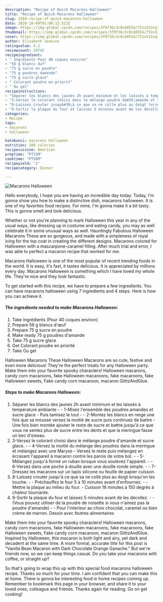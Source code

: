```yaml
---
description: "Recipe of Quick Macarons Halloween"
title: "Recipe of Quick Macarons Halloween"
slug: 2260-recipe-of-quick-macarons-halloween
date: 2020-10-09T01:00:12.513Z
image: https://img-global.cpcdn.com/recipes/3f9f36c3c0cb0554/751x532cq70/macarons-halloween-photo-principale-de-la-recette.jpg
thumbnail: https://img-global.cpcdn.com/recipes/3f9f36c3c0cb0554/751x532cq70/macarons-halloween-photo-principale-de-la-recette.jpg
cover: https://img-global.cpcdn.com/recipes/3f9f36c3c0cb0554/751x532cq70/macarons-halloween-photo-principale-de-la-recette.jpg
author: Elizabeth Jenkins
ratingvalue: 4.2
reviewcount: 34742
recipeingredient:
- " Ingrdients Pour 40 coques environ"
- "56 g blancs duf"
- "75 g sucre en poudre"
- "75 g poudres damande"
- "75 g sucre glace"
- " Colorant poudre en priorit"
- " Ou gel"
recipeinstructions:
- "Séparer les blancs des jaunes 2h avant minimum et les laissés à température ambiante  1-Mixez l&#39;ensemble des poudres amandes et sucre glace  Puis tamisez le tout  2-Montez les blancs en neige une fois que sa mousse versez la moitié de sucre puis continuez de battre  Une fois bien montée ajouter le reste de sucre et battre jusqu&#39;à ce que vous ne sentez plus de sucre entre les dents et que la meringue fasse un bec d&#39;oiseau."
- "3-Versez le colorant choisi dans le mélange poudre d&#39;amande et sucre glace.  4-Versez la moitié du mélange des poudres dans la meringue et mélangez avec une Maryse  Versez le reste puis mélangez en écrasant l&#39;appareil à macaron contre les parois de votre bol.  5-Mélangez jusqu&#39;à formé un ruban lorsque vous soulevez l&#39;appareil.  6-Versez dans une poche à douille avec une douille ronde simple.  7-Dressez les macarons sur un tapis silicone ou feuille de papier cuisson."
- "8-Laissez crouter jusqu&#39;à ce que sa ne colle plus au doigt lorsqu&#39;on les touche.  Préchauffez le four 5 à 10 minutes avant d&#39;enfournez.  Mettre la plaque au milieu du four. Cuisson 16 minutes à 150 degrés à chaleur tournante."
- "9-Sortir la plaque du four et laissez 5 minutes avant de les décollez.  (Vous pouvez utiliser de la poudre de noisette si vous n&#39;aimez pas la poudre d&#39;amande)  Pour l&#39;interieur au choix chocolat, caramel ou bien crème de marron. Dessin avec feutres alimentaires"
categories:
- Recipe
tags:
- macarons
- halloween

katakunci: macarons halloween 
nutrition: 209 calories
recipecuisine: American
preptime: "PT15M"
cooktime: "PT56M"
recipeyield: "2"
recipecategory: Dinner

---
```



![Macarons Halloween](https://img-global.cpcdn.com/recipes/3f9f36c3c0cb0554/751x532cq70/macarons-halloween-photo-principale-de-la-recette.jpg)

Hello everybody, I hope you are having an incredible day today. Today, I'm gonna show you how to make a distinctive dish, macarons halloween. It is one of my favorites food recipes. For mine, I'm gonna make it a bit tasty. This is gonna smell and look delicious.

Whether or not you&#39;re planning to mark Halloween this year in any of the usual ways, like dressing up in costume and eating candy, you may as well celebrate it in some unusual ways as well. Hauntingly Fabulous Halloween Macarons These are so gorgeous, and made with a simpleness of royal icing for the top coat in creating the different designs. Macarons colored for Halloween with a mascarpone-caramel filling. After much trial and error, I was able to perfect a macaron recipe that worked for me.

Macarons Halloween is one of the most popular of recent trending foods in the world. It is easy, it's fast, it tastes delicious. It is appreciated by millions every day. Macarons Halloween is something which I have loved my whole life. They're nice and they look fantastic.


To get started with this recipe, we have to prepare a few ingredients. You can have macarons halloween using 7 ingredients and 4 steps. Here is how you can achieve it.

<!--inarticleads1-->

##### The ingredients needed to make Macarons Halloween:

1. Take  Ingrédients (Pour 40 coques environ)
1. Prepare 56 g blancs d&#39;œuf
1. Prepare 75 g sucre en poudre
1. Make ready 75 g poudres d&#39;amande
1. Take 75 g sucre glace
1. Get  Colorant poudre en priorité
1. Take  Ou gel


Halloween Macarons These Halloween Macarons are so cute, festive and even more delicious! They&#39;re the perfect treats for any Halloween party. Make them into your favorite spooky characters! Halloween macarons, candy corn macaroons, fake Halloween macaroons, fake macaroons, fake Halloween sweets, Fake candy corn macaroon, macaron GlittzAndGlue. 

<!--inarticleads2-->

##### Steps to make Macarons Halloween:

1. Séparer les blancs des jaunes 2h avant minimum et les laissés à température ambiante -  - 1-Mixez l&#39;ensemble des poudres amandes et sucre glace  - Puis tamisez le tout -  - 2-Montez les blancs en neige une fois que sa mousse versez la moitié de sucre puis continuez de battre  - Une fois bien montée ajouter le reste de sucre et battre jusqu&#39;à ce que vous ne sentez plus de sucre entre les dents et que la meringue fasse un bec d&#39;oiseau.
1. 3-Versez le colorant choisi dans le mélange poudre d&#39;amande et sucre glace. -  - 4-Versez la moitié du mélange des poudres dans la meringue et mélangez avec une Maryse  - Versez le reste puis mélangez en écrasant l&#39;appareil à macaron contre les parois de votre bol. -  - 5-Mélangez jusqu&#39;à formé un ruban lorsque vous soulevez l&#39;appareil. -  - 6-Versez dans une poche à douille avec une douille ronde simple. -  - 7-Dressez les macarons sur un tapis silicone ou feuille de papier cuisson.
1. 8-Laissez crouter jusqu&#39;à ce que sa ne colle plus au doigt lorsqu&#39;on les touche. -  - Préchauffez le four 5 à 10 minutes avant d&#39;enfournez. -  - Mettre la plaque au milieu du four. - Cuisson 16 minutes à 150 degrés à chaleur tournante.
1. 9-Sortir la plaque du four et laissez 5 minutes avant de les décollez. -  - (Vous pouvez utiliser de la poudre de noisette si vous n&#39;aimez pas la poudre d&#39;amande) -  - Pour l&#39;interieur au choix chocolat, caramel ou bien crème de marron. Dessin avec feutres alimentaires


Make them into your favorite spooky characters! Halloween macarons, candy corn macaroons, fake Halloween macaroons, fake macaroons, fake Halloween sweets, Fake candy corn macaroon, macaron GlittzAndGlue. Inspired by Halloween, this macaron is both light and airy, yet dark and decadent at the same time. A more formal, accurate title for this post is &#34;Vanilla Bean Macaron with Dark Chocolate Orange Ganache.&#34; But we&#39;re friends now, so we can keep things casual. Do you take your macarons with coffee, or straight up? 

So that's going to wrap this up with this special food macarons halloween recipe. Thanks so much for your time. I am confident that you can make this at home. There is gonna be interesting food in home recipes coming up. Remember to bookmark this page in your browser, and share it to your loved ones, colleague and friends. Thanks again for reading. Go on get cooking!
